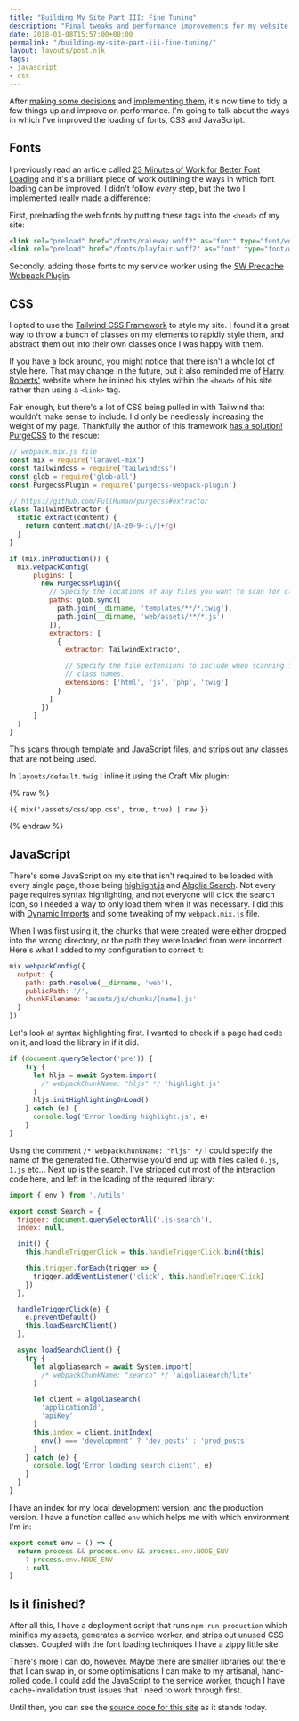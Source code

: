 ```yaml
---
title: "Building My Site Part III: Fine Tuning"
description: "Final tweaks and performance improvements for my website."
date: 2018-01-08T15:57:00+00:00
permalink: "/building-my-site-part-iii-fine-tuning/"
layout: layouts/post.njk
tags:
- javascript
- css
---
```


After [making some decisions](/building-my-site-part-i-decisions/) and [implementing them](/building-my-site-part-ii-setup), it's now time to tidy a few things up and improve on performance. I'm going to talk about the ways in which I've improved the loading of fonts, CSS and JavaScript.

## Fonts

I previously read an article called [23 Minutes of Work for Better Font Loading](https://www.zachleat.com/web/23-minutes/) and it's a brilliant piece of work outlining the ways in which font loading can be improved. I didn't follow <em>every</em> step, but the two I implemented really made a difference:

First, preloading the web fonts by putting these tags into the `<head>` of my site:

``` html
<link rel="preload" href="/fonts/raleway.woff2" as="font" type="font/woff2" crossorigin>
<link rel="preload" href="/fonts/playfair.woff2" as="font" type="font/woff2" crossorigin>
```

Secondly, adding those fonts to my service worker using the [SW Precache Webpack Plugin](https://github.com/goldhand/sw-precache-webpack-plugin).

## CSS

I opted to use the [Tailwind CSS Framework](https://tailwindcss.com/) to style my site. I found it a great way to throw a bunch of classes on my elements to rapidly style them, and abstract them out into their own classes once I was happy with them.

If you have a look around, you might notice that there isn't a whole lot of style here. That may change in the future, but it also reminded me of [Harry Roberts'](https://csswizardry.com/) website where he inlined his styles within the `<head>` of his site rather than using a `<link>` tag.

Fair enough, but there's a lot of CSS being pulled in with Tailwind that wouldn't make sense to include. I'd only be needlessly increasing the weight of my page. Thankfully the author of this framework [has a solution!](https://tailwindcss.com/docs/controlling-file-size/#removing-unused-css-with-purgecss) [PurgeCSS](https://github.com/FullHuman/purgecss) to the rescue:

``` js
// webpack.mix.js file
const mix = require('laravel-mix')
const tailwindcss = require('tailwindcss')
const glob = require('glob-all')
const PurgecssPlugin = require('purgecss-webpack-plugin')

// https://github.com/FullHuman/purgecss#extractor
class TailwindExtractor {
  static extract(content) {
    return content.match(/[A-z0-9-:\/]+/g)
  }
}

if (mix.inProduction()) {
  mix.webpackConfig(
      plugins: [
        new PurgecssPlugin({
          // Specify the locations of any files you want to scan for class names.
          paths: glob.sync([
            path.join(__dirname, 'templates/**/*.twig'),
            path.join(__dirname, 'web/assets/**/*.js')
          ]),
          extractors: [
            {
              extractor: TailwindExtractor,

              // Specify the file extensions to include when scanning for
              // class names.
              extensions: ['html', 'js', 'php', 'twig']
            }
          ]
        })
      ]
  )
}
```

This scans through template and JavaScript files, and strips out any classes that are not being used.

In `layouts/default.twig` I inline it using the Craft Mix plugin:

{% raw %}
``` twig
{{ mix('/assets/css/app.css', true, true) | raw }}
```
{% endraw %}

## JavaScript

There's some JavaScript on my site that isn't required to be loaded with every single page, those being [highlight.js](https://highlightjs.org/) and [Algolia Search](https://github.com/algolia/algoliasearch-client-javascript). Not every page requires syntax highlighting, and not everyone will click the search icon, so I needed a way to only load them when it was necessary. I did this with [Dynamic Imports](https://github.com/algolia/algoliasearch-client-javascript) and some tweaking of my `webpack.mix.js` file.

When I was first using it, the chunks that were created were either dropped into the wrong directory, or the path they were loaded from were incorrect. Here's what I added to my configuration to correct it:

``` js
mix.webpackConfig({
  output: {
    path: path.resolve(__dirname, 'web'),
    publicPath: '/',
    chunkFilename: 'assets/js/chunks/[name].js'
  }
})
```

Let's look at syntax highlighting first. I wanted to check if a page had code on it, and load the library in if it did.

``` js
if (document.querySelector('pre')) {
    try {
      let hljs = await System.import(
        /* webpackChunkName: "hljs" */ 'highlight.js'
      )
      hljs.initHighlightingOnLoad()
    } catch (e) {
      console.log('Error loading highlight.js', e)
    }
}
```

Using the comment `/* webpackChunkName: "hljs" */` I could specify the name of the generated file. Otherwise you'd end up with files called `0.js`, `1.js` etc&#8230;
Next up is the search. I've stripped out most of the interaction code here, and left in the loading of the required library:

``` js
import { env } from './utils'

export const Search = {
  trigger: document.querySelectorAll('.js-search'),
  index: null,

  init() {
    this.handleTriggerClick = this.handleTriggerClick.bind(this)

    this.trigger.forEach(trigger => {
      trigger.addEventListener('click', this.handleTriggerClick)
    })
  },

  handleTriggerClick(e) {
    e.preventDefault()
    this.loadSearchClient()
  },

  async loadSearchClient() {
    try {
      let algoliasearch = await System.import(
        /* webpackChunkName: "search" */ 'algoliasearch/lite'
      )

      let client = algoliasearch(
        'applicationId',
        'apiKey'
      )
      this.index = client.initIndex(
        env() === 'development' ? 'dev_posts' : 'prod_posts'
      )
    } catch (e) {
      console.log('Error loading search client', e)
    }
  }
}
```

I have an index for my local development version, and the production version. I have a function called `env` which helps me with which environment I'm in:

``` js
export const env = () => {
  return process && process.env && process.env.NODE_ENV
    ? process.env.NODE_ENV
    : null
}
```

## Is it finished?

After all this, I have a deployment script that runs `npm run production` which minifies my assets, generates a service worker, and strips out unused CSS classes. Coupled with the font loading techniques I have a zippy little site.

There's more I can do, however. Maybe there are smaller libraries out there that I can swap in, or some optimisations I can make to my artisanal, hand-rolled code. I could add the JavaScript to the service worker, though I have cache-invalidation trust issues that I need to work through first.

Until then, you can see the [source code for this site](https://github.com/tjFogarty/personal-site) as it stands today.
